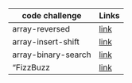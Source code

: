 | code challenge     | Links                                 |
| -----------        | -------------------------             |
| array-reversed     | [link](array-reverse/README.md)       |
| array-insert-shift | [link](array-insert-shift/README.md)  |
|array-binary-search | [link](array-binary-search/README.md) |
|“FizzBuzz           |  [link](trees/README.md)|